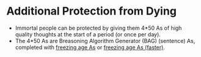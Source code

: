# Additional Protection from Dying

* Immortal people can be protected by giving them 4*50 As of high quality thoughts at the start of a period (or once per day).
* The 4*50 As are Breasoning Algorithm Generator (BAG) (sentence) As, completed with <a href="https://htmlpreview.github.io/?https://github.com/luciangreen/Time_Machine/blob/main/Instructions%20to%20freeze%20age.txt">freezing age As</a> or <a href="https://htmlpreview.github.io/? https://github.com/luciangreen/Time_Machine/blob/main/Instructions%20to%20freeze%20age.txt">freezing age As (faster)</a>.
